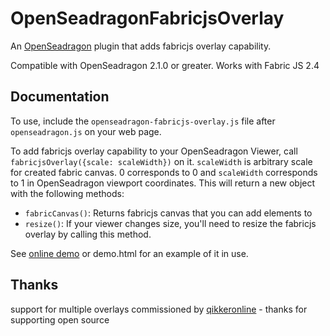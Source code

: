# OpenSeadragonFabricjsOverlay

An [OpenSeadragon](http://openseadragon.github.io) plugin that adds fabricjs overlay capability.

Compatible with OpenSeadragon 2.1.0 or greater.
Works with Fabric JS 2.4

## Documentation

To use, include the `openseadragon-fabricjs-overlay.js` file after `openseadragon.js` on your web page.

To add fabricjs overlay capability to your OpenSeadragon Viewer, call `fabricjsOverlay({scale: scaleWidth})` on it. `scaleWidth` is arbitrary scale for created fabric canvas. 0 corresponds to 0 and `scaleWidth` corresponds to 1 in OpenSeadragon viewport coordinates. This will return a new object with the following methods:

* `fabricCanvas()`: Returns fabricjs canvas that you can add elements to
* `resize()`: If your viewer changes size, you'll need to resize the fabricjs overlay by calling this method.

See [online demo](http://altert.github.io/OpenseadragonFabricjsOverlay/demo.html) or demo.html for an example of it in use.

## Thanks

support for multiple overlays commissioned by [qikkeronline](http://www.qikkeronline.nl) - thanks for supporting open source
